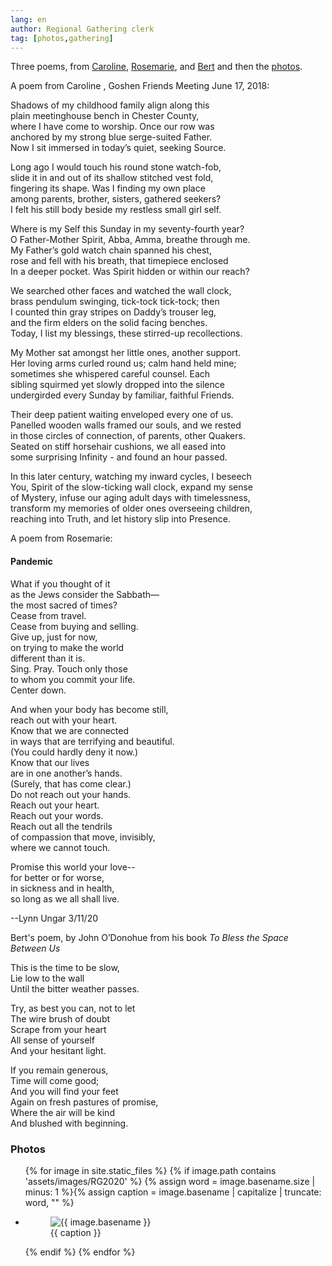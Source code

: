 ```yaml
---
lang: en
author: Regional Gathering clerk
tag: [photos,gathering]
---
```

Three poems, from [Caroline](#caroline), [Rosemarie](#rosemarie), and [Bert](#bert) and then the [photos](#photos).

A poem from Caroline<span class="stanchor"><a name="caroline"> </a></span>, Goshen Friends Meeting June 17, 2018: 

Shadows of my childhood family align along this  
plain meetinghouse bench in Chester County,  
where I have come to worship. Once our row was  
anchored by my strong blue serge-suited Father.  
Now I sit immersed in today’s quiet, seeking Source.  

Long ago I would touch his round stone watch-fob,  
slide it in and out of its shallow stitched vest fold,  
fingering its shape. Was I finding my own place  
among parents, brother, sisters, gathered seekers?  
I felt his still body beside my restless small girl self.    

Where is my Self this Sunday in my seventy-fourth year?  
O Father-Mother Spirit, Abba, Amma, breathe through me.  
My Father’s gold watch chain spanned his chest,  
rose and fell with his breath, that timepiece enclosed  
In a deeper pocket. Was Spirit hidden or within our reach?  

We searched other faces and watched the wall clock,  
brass pendulum swinging, tick-tock tick-tock; then  
I counted thin gray stripes on Daddy’s trouser leg,  
and the firm elders on the solid facing benches.  
Today, I list my blessings, these stirred-up recollections.  

My Mother sat amongst her little ones, another support.  
Her loving arms curled round us; calm hand held mine;  
sometimes she whispered careful counsel. Each  
sibling squirmed yet slowly dropped into the silence  
undergirded every Sunday by familiar, faithful Friends.  

Their deep patient waiting enveloped every one of us.  
Panelled wooden walls framed our souls, and we rested  
in those circles of connection, of parents, other Quakers.  
Seated on stiff horsehair cushions, we all eased into  
some surprising Infinity - and found an hour passed.  

In this later century, watching my inward cycles, I beseech  
You, Spirit of the slow-ticking wall clock, expand my sense  
of Mystery, infuse our aging adult days with timelessness,  
transform my memories of older ones overseeing children,  
reaching into Truth, and let history slip into Presence.  

A poem from Rosemarie<span class="stanchor"><a name="rosemarie"></a></span>:

#### Pandemic

What if you thought of it  
as the Jews consider the Sabbath—  
the most sacred of times?  
Cease from travel.  
Cease from buying and selling.  
Give up, just for now,  
on trying to make the world  
different than it is.  
Sing. Pray. Touch only those  
to whom you commit your life.  
Center down.  

And when your body has become still,  
reach out with your heart.   
Know that we are connected   
in ways that are terrifying and beautiful.   
(You could hardly deny it now.)   
Know that our lives   
are in one another’s hands.   
(Surely, that has come clear.)   
Do not reach out your hands.   
Reach out your heart.   
Reach out your words.   
Reach out all the tendrils   
of compassion that move, invisibly,   
where we cannot touch.   

Promise this world your love--   
for better or for worse,   
in sickness and in health,   
so long as we all shall live.   

--Lynn Ungar 3/11/20

Bert's poem<span class="stanchor"><a name="bert"></a></span>, by John O’Donohue from his book _To Bless the Space Between Us_

This is the time to be slow,  
Lie low to the wall  
Until the bitter weather passes.  

Try, as best you can, not to let  
The wire brush of doubt  
Scrape from your heart  
All sense of yourself  
And your hesitant light.  

If you remain generous,  
Time will come good;  
And you will find your feet  
Again on fresh pastures of promise,  
Where the air will be kind  
And blushed with beginning.  

### Photos<span class="stanchor"><a name="photos"> </a></span>

<div class="gallery"><ul class="gallery__list">
{% for image in site.static_files %}
    {% if image.path contains 'assets/images/RG2020' %}
{% assign word = image.basename.size | minus: 1 %}{% assign caption = image.basename | capitalize | truncate: word, "" %}
 <li><figure><img src="{{ image.path }}" alt="{{ image.basename }}">
<figcaption>{{ caption }}</figcaption></figure></li>
  {% endif %}
{% endfor %}
</ul></div>
